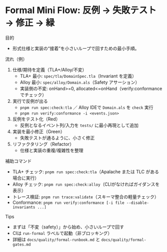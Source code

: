 # Formal Mini Flow: 反例 → 失敗テスト → 修正 → 緑

目的
- 形式仕様と実装の“接着”を小さいループで回すための最小手順。

流れ（例）
1) 仕様/期待を定義（TLA+/Alloy/不変）
   - TLA+ 最小: `spec/tla/DomainSpec.tla`（Invariant を定義）
   - Alloy 最小: `spec/alloy/Domain.als`（Safety アサーション）
   - 実装側の不変: onHand>=0, allocated<=onHand（verify:conformance でチェック）
2) 実行で反例が出る
   - `pnpm run spec:check:tla` ／ Alloy IDEで `Domain.als` を `check` 実行
   - `pnpm run verify:conformance -i <events.json>`
3) 反例をテスト化（Red）
   - 反例となるイベント列/入力を `tests/` に最小再現として追加
4) 実装を最小修正（Green）
   - 失敗テストが通るように、小さく修正
5) リファクタリング（Refactor）
   - 仕様と実装の重複/複雑性を整理

補助コマンド
- TLA+ チェック: `pnpm run spec:check:tla`（Apalache または TLC がある場合に実行）
- Alloy チェック: `pnpm run spec:check:alloy`（CLIがなければガイダンスを表示）
- トレース検証: `pnpm run trace:validate`（スキーマ整合の軽量チェック）
- Conformance: `pnpm run verify:conformance [-i file --disable-invariants ...]`

Tips
- まずは「不変（safety）」から始め、小さいループで回す
- CIは `run-formal` ラベルで起動（非ブロッキング）
- 詳細は `docs/quality/formal-runbook.md` と `docs/quality/formal-gates.md`

